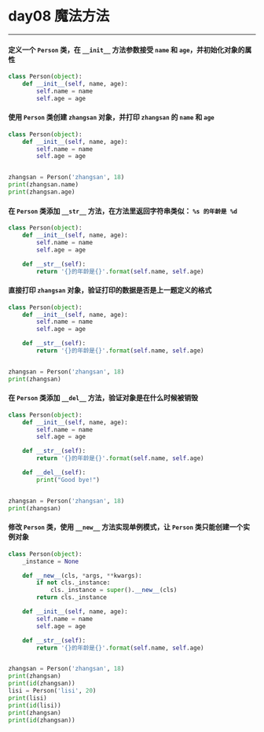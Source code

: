 # day08 魔法方法

---

#### 定义一个 `Person` 类，在 `__init__` 方法参数接受 `name` 和 `age`，并初始化对象的属性

```python
class Person(object):
    def __init__(self, name, age):
        self.name = name
        self.age = age
```

#### 使用 `Person` 类创建 `zhangsan` 对象，并打印 `zhangsan` 的 `name` 和 `age`

```python
class Person(object):
    def __init__(self, name, age):
        self.name = name
        self.age = age


zhangsan = Person('zhangsan', 18)
print(zhangsan.name)
print(zhangsan.age)
```

#### 在 `Person` 类添加 `__str__` 方法，在方法里返回字符串类似： `%s 的年龄是 %d`

```python
class Person(object):
    def __init__(self, name, age):
        self.name = name
        self.age = age

    def __str__(self):
        return '{}的年龄是{}'.format(self.name, self.age)
```

#### 直接打印 `zhangsan` 对象，验证打印的数据是否是上一题定义的格式

```python
class Person(object):
    def __init__(self, name, age):
        self.name = name
        self.age = age

    def __str__(self):
        return '{}的年龄是{}'.format(self.name, self.age)


zhangsan = Person('zhangsan', 18)
print(zhangsan)
```

#### 在 `Person` 类添加 `__del__` 方法，验证对象是在什么时候被销毁

```python
class Person(object):
    def __init__(self, name, age):
        self.name = name
        self.age = age

    def __str__(self):
        return '{}的年龄是{}'.format(self.name, self.age)

    def __del__(self):
        print("Good bye!")


zhangsan = Person('zhangsan', 18)
print(zhangsan)
```


#### 修改 `Person` 类，使用 `__new__` 方法实现单例模式，让 `Person` 类只能创建一个实例对象

```python
class Person(object):
    _instance = None

    def __new__(cls, *args, **kwargs):
        if not cls._instance:
            cls._instance = super().__new__(cls)
        return cls._instance

    def __init__(self, name, age):
        self.name = name
        self.age = age

    def __str__(self):
        return '{}的年龄是{}'.format(self.name, self.age)


zhangsan = Person('zhangsan', 18)
print(zhangsan)
print(id(zhangsan))
lisi = Person('lisi', 20)
print(lisi)
print(id(lisi))
print(zhangsan)
print(id(zhangsan))
```
